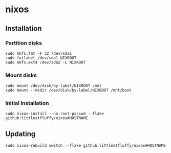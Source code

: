 # nixos

## Installation

### Partition disks
```shell
sudo mkfs.fat -F 32 /dev/sda1
sudo fatlabel /dev/sda1 NIXBOOT
sudo mkfs.ext4 /dev/sda2 -L NIXROOT
```

### Mount disks

```shell
sudo mount /dev/disk/by-label/NIXROOT /mnt
sudo mount --mkdir /dev/disk/by-label/NIXBOOT /mnt/boot
```

### Initial Installation

```shell
sudo nixos-install --no-root-passwd --flake github:littlestfluffy/nixos#HOSTNAME
```

## Updating

```shell
sudo nixos-rebuild switch --flake github:littlestfluffy/nixos#HOSTNAME
```
